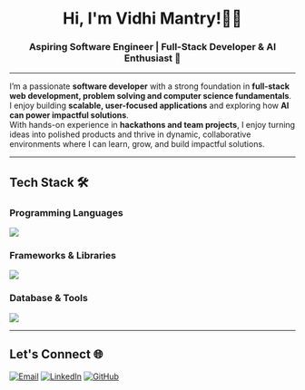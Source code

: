 <!-- Banner -->
<h1 align="center">Hi, I'm Vidhi Mantry!👩‍💻 </h1>
<h3 align="center"> Aspiring Software Engineer | Full-Stack Developer & AI Enthusiast 🚀</h3>

---

I’m a passionate **software developer** with a strong foundation in **full-stack web development, problem solving and computer science fundamentals**. I enjoy building **scalable, user-focused applications** and exploring how **AI can power impactful solutions**.   
With hands-on experience in **hackathons and team projects**, I enjoy turning ideas into polished products and thrive in dynamic, collaborative environments where I can learn, grow, and build impactful solutions.

---

## Tech Stack 🛠️ 

### Programming Languages  
<p>
  <img src="https://skillicons.dev/icons?i=c,cpp,java,python,js,ts,html,css" />
</p>

### Frameworks & Libraries  
<p>
  <img src="https://skillicons.dev/icons?i=react,redux,tailwind,bootstrap,vite,nodejs,express" />
</p>

### Database & Tools  
<p>
  <img src="https://skillicons.dev/icons?i=firebase,mysql,git,github,vercel,netlify,npm" />
</p>

---

## Let's Connect 🌐

[![Email](https://img.shields.io/badge/Email-D14836?style=for-the-badge&logo=gmail&logoColor=white)](mailto:mantryvidhi@gmail.com)
[![LinkedIn](https://img.shields.io/badge/LinkedIn-0A66C2?style=for-the-badge&logo=linkedin&logoColor=white)](https://www.linkedin.com/in/vidhi-mantry-b390432a7/)
[![GitHub](https://img.shields.io/badge/GitHub-171515?style=for-the-badge&logo=github&logoColor=white)](https://github.com/vidhimantry)

